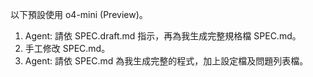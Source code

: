 以下預設使用 o4-mini (Preview)。

1. Agent: 請依 SPEC.draft.md 指示，再為我生成完整規格檔 SPEC.md。
2. 手工修改 SPEC.md。
3. Agent: 請依 SPEC.md 為我生成完整的程式，加上設定檔及問題列表檔。